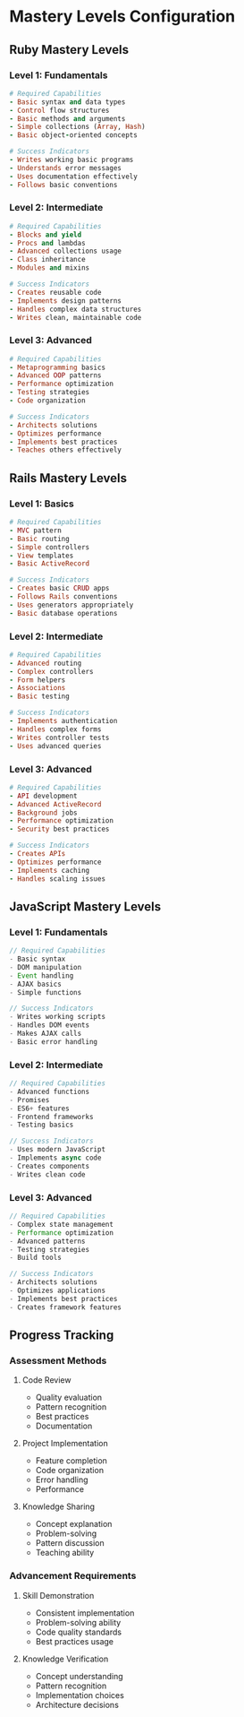 # Mastery Levels Configuration

## Ruby Mastery Levels

### Level 1: Fundamentals
```ruby
# Required Capabilities
- Basic syntax and data types
- Control flow structures
- Basic methods and arguments
- Simple collections (Array, Hash)
- Basic object-oriented concepts

# Success Indicators
- Writes working basic programs
- Understands error messages
- Uses documentation effectively
- Follows basic conventions
```

### Level 2: Intermediate
```ruby
# Required Capabilities
- Blocks and yield
- Procs and lambdas
- Advanced collections usage
- Class inheritance
- Modules and mixins

# Success Indicators
- Creates reusable code
- Implements design patterns
- Handles complex data structures
- Writes clean, maintainable code
```

### Level 3: Advanced
```ruby
# Required Capabilities
- Metaprogramming basics
- Advanced OOP patterns
- Performance optimization
- Testing strategies
- Code organization

# Success Indicators
- Architects solutions
- Optimizes performance
- Implements best practices
- Teaches others effectively
```

## Rails Mastery Levels

### Level 1: Basics
```ruby
# Required Capabilities
- MVC pattern
- Basic routing
- Simple controllers
- View templates
- Basic ActiveRecord

# Success Indicators
- Creates basic CRUD apps
- Follows Rails conventions
- Uses generators appropriately
- Basic database operations
```

### Level 2: Intermediate
```ruby
# Required Capabilities
- Advanced routing
- Complex controllers
- Form helpers
- Associations
- Basic testing

# Success Indicators
- Implements authentication
- Handles complex forms
- Writes controller tests
- Uses advanced queries
```

### Level 3: Advanced
```ruby
# Required Capabilities
- API development
- Advanced ActiveRecord
- Background jobs
- Performance optimization
- Security best practices

# Success Indicators
- Creates APIs
- Optimizes performance
- Implements caching
- Handles scaling issues
```

## JavaScript Mastery Levels

### Level 1: Fundamentals
```javascript
// Required Capabilities
- Basic syntax
- DOM manipulation
- Event handling
- AJAX basics
- Simple functions

// Success Indicators
- Writes working scripts
- Handles DOM events
- Makes AJAX calls
- Basic error handling
```

### Level 2: Intermediate
```javascript
// Required Capabilities
- Advanced functions
- Promises
- ES6+ features
- Frontend frameworks
- Testing basics

// Success Indicators
- Uses modern JavaScript
- Implements async code
- Creates components
- Writes clean code
```

### Level 3: Advanced
```javascript
// Required Capabilities
- Complex state management
- Performance optimization
- Advanced patterns
- Testing strategies
- Build tools

// Success Indicators
- Architects solutions
- Optimizes applications
- Implements best practices
- Creates framework features
```

## Progress Tracking

### Assessment Methods
1. Code Review
   - Quality evaluation
   - Pattern recognition
   - Best practices
   - Documentation

2. Project Implementation
   - Feature completion
   - Code organization
   - Error handling
   - Performance

3. Knowledge Sharing
   - Concept explanation
   - Problem-solving
   - Pattern discussion
   - Teaching ability

### Advancement Requirements
1. Skill Demonstration
   - Consistent implementation
   - Problem-solving ability
   - Code quality standards
   - Best practices usage

2. Knowledge Verification
   - Concept understanding
   - Pattern recognition
   - Implementation choices
   - Architecture decisions